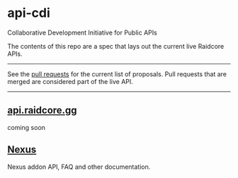 # api-cdi

Collaborative Development Initiative for Public APIs

The contents of this repo are a spec that lays out the current live Raidcore APIs.

---

See the [pull requests](https://github.com/RaidcoreGG/api-cdi/pulls) for the current list of proposals. Pull requests that are merged are considered part of the live API.

---

## [api.raidcore.gg](api.raidcore.gg)
coming soon

## [Nexus](https://github.com/RaidcoreGG/Nexus/wiki)
Nexus addon API, FAQ and other documentation.